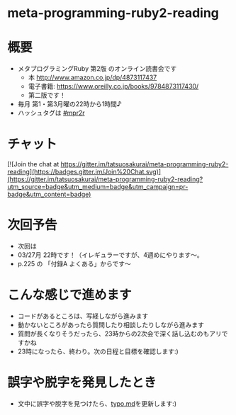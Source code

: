 # meta-programming-ruby2-reading

# 概要
* メタプログラミングRuby 第2版 のオンライン読書会です
  * 本 http://www.amazon.co.jp/dp/4873117437
  * 電子書籍: https://www.oreilly.co.jp/books/9784873117430/
  * 第二版です！
* 毎月 第1・第3月曜の22時から1時間♪
* ハッシュタグは [#mpr2r](https://twitter.com/search?f=tweets&q=%23mpr2r&src=typd)

# チャット
[![Join the chat at https://gitter.im/tatsuosakurai/meta-programming-ruby2-reading](https://badges.gitter.im/Join%20Chat.svg)](https://gitter.im/tatsuosakurai/meta-programming-ruby2-reading?utm_source=badge&utm_medium=badge&utm_campaign=pr-badge&utm_content=badge)


# 次回予告
* 次回は
* 03/27月 22時です！（イレギュラーですが、4週めにやります〜。
* p.225 の 「付録A よくある」からです〜

# こんな感じで進めます
* コードがあるところは、写経しながら進みます
* 動かないところがあったら質問したり相談したりしながら進みます
* 質問が長くなりそうだったら、23時からの2次会で深く話し込むのもアリですかね
* 23時になったら、終わり。次の日程と目標を確認します:)


# 誤字や脱字を発見したとき
* 文中に誤字や脱字を見つけたら、[typo.md](https://github.com/tatsuosakurai/meta-programming-ruby2-reading/blob/master/typo.md)を更新します:)
